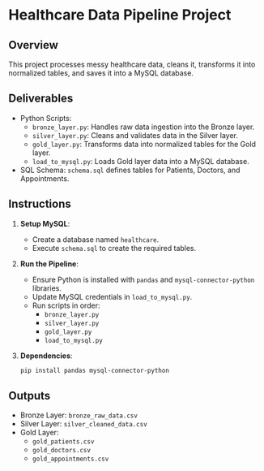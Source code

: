 
# Healthcare Data Pipeline Project

## Overview
This project processes messy healthcare data, cleans it, transforms it into normalized tables, and saves it into a MySQL database.

## Deliverables
- Python Scripts: 
  - `bronze_layer.py`: Handles raw data ingestion into the Bronze layer.
  - `silver_layer.py`: Cleans and validates data in the Silver layer.
  - `gold_layer.py`: Transforms data into normalized tables for the Gold layer.
  - `load_to_mysql.py`: Loads Gold layer data into a MySQL database.
- SQL Schema: `schema.sql` defines tables for Patients, Doctors, and Appointments.

## Instructions
1. **Setup MySQL**:
   - Create a database named `healthcare`.
   - Execute `schema.sql` to create the required tables.

2. **Run the Pipeline**:
   - Ensure Python is installed with `pandas` and `mysql-connector-python` libraries.
   - Update MySQL credentials in `load_to_mysql.py`.
   - Run scripts in order:
     - `bronze_layer.py`
     - `silver_layer.py`
     - `gold_layer.py`
     - `load_to_mysql.py`

3. **Dependencies**:
   ```bash
   pip install pandas mysql-connector-python
   ```

## Outputs
- Bronze Layer: `bronze_raw_data.csv`
- Silver Layer: `silver_cleaned_data.csv`
- Gold Layer: 
  - `gold_patients.csv`
  - `gold_doctors.csv`
  - `gold_appointments.csv`
